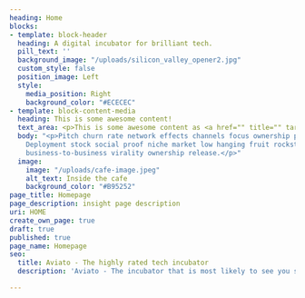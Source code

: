 ```yaml
---
heading: Home
blocks:
- template: block-header
  heading: A digital incubator for brilliant tech.
  pill_text: ''
  background_image: "/uploads/silicon_valley_opener2.jpg"
  custom_style: false
  position_image: Left
  style:
    media_position: Right
    background_color: "#ECECEC"
- template: block-content-media
  heading: This is some awesome content!
  text_area: <p>This is some awesome content as <a href="" title="" target="_blank">well</a>!</p>
  body: "<p>Pitch churn rate network effects channels focus ownership prototype equity.
    Deployment stock social proof niche market low hanging fruit rockstar crowdsource
    business-to-business virality ownership release.</p>"
  image:
    image: "/uploads/cafe-image.jpeg"
    alt_text: Inside the cafe
    background_color: "#B95252"
page_title: Homepage
page_description: insight page description
uri: HOME
create_own_page: true
draft: true
published: true
page_name: Homepage
seo:
  title: Aviato - The highly rated tech incubator
  description: 'Aviato - The incubator that is most likely to see you succeed. '

---
```

